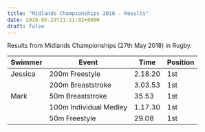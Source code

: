 ```yaml
---
title: "Midlands Championships 2018 - Results"
date: 2018-05-29T21:21:02+0000
draft: false
---
```

Results from Midlands Championships (27th May 2018) in Rugby.




| Swimmer |Event |Time |Position |
|---|---|---|---|
| Jessica |200m Freestyle |2.18.20 |1st |
|  |200m Breaststroke |3.03.53 |1st |
| Mark |50m Breaststroke |35.53 |1st |
|  |100m Individual Medley |1.17.30 |1st |
|  |50m Freestyle |29.08 |1st |

